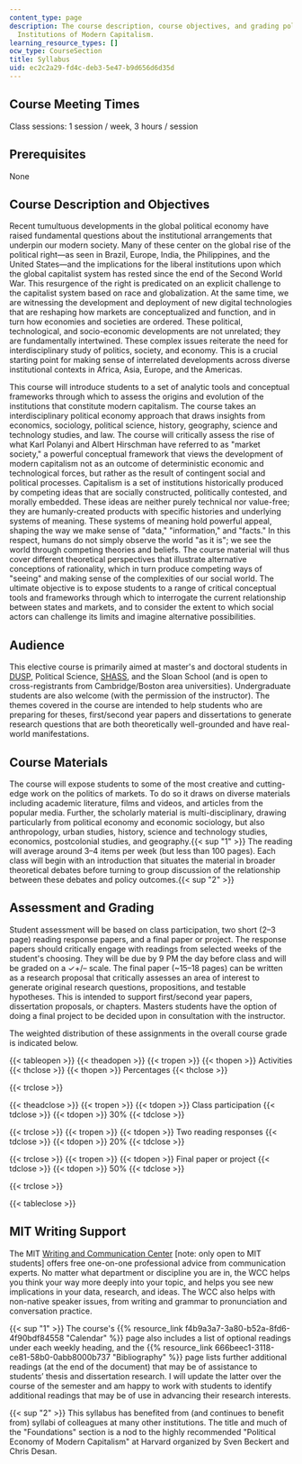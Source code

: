 ```yaml
---
content_type: page
description: The course description, course objectives, and grading policy for 11.409
  Institutions of Modern Capitalism.
learning_resource_types: []
ocw_type: CourseSection
title: Syllabus
uid: ec2c2a29-fd4c-deb3-5e47-b9d656d6d35d
---
```


Course Meeting Times
--------------------

Class sessions: 1 session / week, 3 hours / session

Prerequisites
-------------

None

Course Description and Objectives
---------------------------------

Recent tumultuous developments in the global political economy have raised fundamental questions about the institutional arrangements that underpin our modern society. Many of these center on the global rise of the political right—as seen in Brazil, Europe, India, the Philippines, and the United States—and the implications for the liberal institutions upon which the global capitalist system has rested since the end of the Second World War. This resurgence of the right is predicated on an explicit challenge to the capitalist system based on race and globalization. At the same time, we are witnessing the development and deployment of new digital technologies that are reshaping how markets are conceptualized and function, and in turn how economies and societies are ordered. These political, technological, and socio-economic developments are not unrelated; they are fundamentally intertwined. These complex issues reiterate the need for interdisciplinary study of politics, society, and economy. This is a crucial starting point for making sense of interrelated developments across diverse institutional contexts in Africa, Asia, Europe, and the Americas.

This course will introduce students to a set of analytic tools and conceptual frameworks through which to assess the origins and evolution of the institutions that constitute modern capitalism. The course takes an interdisciplinary political economy approach that draws insights from economics, sociology, political science, history, geography, science and technology studies, and law. The course will critically assess the rise of what Karl Polanyi and Albert Hirschman have referred to as "market society," a powerful conceptual framework that views the development of modern capitalism not as an outcome of deterministic economic and technological forces, but rather as the result of contingent social and political processes. Capitalism is a set of institutions historically produced by competing ideas that are socially constructed, politically contested, and morally embedded. These ideas are neither purely technical nor value-free; they are humanly-created products with specific histories and underlying systems of meaning. These systems of meaning hold powerful appeal, shaping the way we make sense of "data," "information," and "facts." In this respect, humans do not simply observe the world "as it is"; we see the world through competing theories and beliefs. The course material will thus cover different theoretical perspectives that illustrate alternative conceptions of rationality, which in turn produce competing ways of "seeing" and making sense of the complexities of our social world. The ultimate objective is to expose students to a range of critical conceptual tools and frameworks through which to interrogate the current relationship between states and markets, and to consider the extent to which social actors can challenge its limits and imagine alternative possibilities.

Audience
--------

This elective course is primarily aimed at master's and doctoral students in [DUSP](https://dusp.mit.edu/), Political Science, [SHASS](https://shass.mit.edu/), and the Sloan School (and is open to cross-registrants from Cambridge/Boston area universities). Undergraduate students are also welcome (with the permission of the instructor). The themes covered in the course are intended to help students who are preparing for theses, first/second year papers and dissertations to generate research questions that are both theoretically well-grounded and have real-world manifestations.

Course Materials
----------------

The course will expose students to some of the most creative and cutting-edge work on the politics of markets. To do so it draws on diverse materials including academic literature, films and videos, and articles from the popular media. Further, the scholarly material is multi-disciplinary, drawing particularly from political economy and economic sociology, but also anthropology, urban studies, history, science and technology studies, economics, postcolonial studies, and geography.{{< sup "1" >}} The reading will average around 3–4 items per week (but less than 100 pages). Each class will begin with an introduction that situates the material in broader theoretical debates before turning to group discussion of the relationship between these debates and policy outcomes.{{< sup "2" >}}

Assessment and Grading
----------------------

Student assessment will be based on class participation, two short (2–3 page) reading response papers, and a final paper or project. The response papers should critically engage with readings from selected weeks of the student's choosing. They will be due by 9 PM the day before class and will be graded on a ✓+/– scale. The final paper (~15–18 pages) can be written as a research proposal that critically assesses an area of interest to generate original research questions, propositions, and testable hypotheses. This is intended to support first/second year papers, dissertation proposals, or chapters. Masters students have the option of doing a final project to be decided upon in consultation with the instructor.

The weighted distribution of these assignments in the overall course grade is indicated below.

{{< tableopen >}}
{{< theadopen >}}
{{< tropen >}}
{{< thopen >}}
Activities
{{< thclose >}}
{{< thopen >}}
Percentages
{{< thclose >}}

{{< trclose >}}

{{< theadclose >}}
{{< tropen >}}
{{< tdopen >}}
Class participation
{{< tdclose >}}
{{< tdopen >}}
30%
{{< tdclose >}}

{{< trclose >}}
{{< tropen >}}
{{< tdopen >}}
Two reading responses
{{< tdclose >}}
{{< tdopen >}}
20%
{{< tdclose >}}

{{< trclose >}}
{{< tropen >}}
{{< tdopen >}}
Final paper or project
{{< tdclose >}}
{{< tdopen >}}
50%
{{< tdclose >}}

{{< trclose >}}

{{< tableclose >}}

MIT Writing Support
-------------------

The MIT [Writing and Communication Center](https://cmsw.mit.edu/writing-and-communication-center/) \[note: only open to MIT students\] offers free one-on-one professional advice from communication experts. No matter what department or discipline you are in, the WCC helps you think your way more deeply into your topic, and helps you see new implications in your data, research, and ideas. The WCC also helps with non-native speaker issues, from writing and grammar to pronunciation and conversation practice.

  
{{< sup "1" >}} The course's {{% resource_link f4b9a3a7-3a80-b52a-8fd6-4f90bdf84558 "Calendar" %}} page also includes a list of optional readings under each weekly heading, and the {{% resource_link 666beec1-3118-ce81-58b0-0abb8000b737 "Bibliography" %}} page lists further additional readings (at the end of the document) that may be of assistance to students’ thesis and dissertation research. I will update the latter over the course of the semester and am happy to work with students to identify additional readings that may be of use in advancing their research interests.

{{< sup "2" >}} This syllabus has benefited from (and continues to benefit from) syllabi of colleagues at many other institutions. The title and much of the "Foundations" section is a nod to the highly recommended "Political Economy of Modern Capitalism" at Harvard organized by Sven Beckert and Chris Desan.